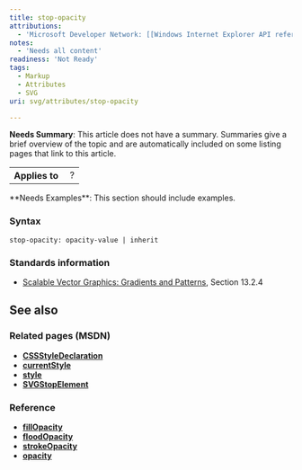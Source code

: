 ```yaml
---
title: stop-opacity
attributions:
  - 'Microsoft Developer Network: [[Windows Internet Explorer API reference](http://msdn.microsoft.com/en-us/library/ie/hh828809%28v=vs.85%29.aspx) Article]'
notes:
  - 'Needs all content'
readiness: 'Not Ready'
tags:
  - Markup
  - Attributes
  - SVG
uri: svg/attributes/stop-opacity

---
```

**Needs Summary**: This article does not have a summary. Summaries give a brief overview of the topic and are automatically included on some listing pages that link to this article.

<table class="wikitable">
<tr>
<th>
Applies to

</th>
<td>
 ?

</td>
</tr>
</table>
**Needs Examples**: This section should include examples.

### <span>Syntax</span>

    stop-opacity: opacity-value | inherit

### <span>Standards information</span>

-   [Scalable Vector Graphics: Gradients and Patterns](http://go.microsoft.com/fwlink/p/?linkid=199811), Section 13.2.4

## <span>See also</span>

### <span>Related pages (MSDN)</span>

-   [**CSSStyleDeclaration**](/css/cssom/CSSStyleDeclaration/CSSStyleDeclaration)
-   [**currentStyle**](/css/cssom/currentStyle)
-   [**style**](/css/cssom/style)
-   [**SVGStopElement**](/svg/elements/stop)

### <span>Reference</span>

-   [**fillOpacity**](/svg/attributes/fill-opacity)
-   [**floodOpacity**](/svg/attributes/flood-opacity)
-   [**strokeOpacity**](/svg/attributes/stroke-opacity)
-   [**opacity**](/css/properties/opacity)
